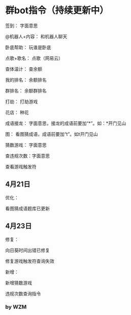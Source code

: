 # 群bot指令（持续更新中）

签到：        字面意思

@机器人+内容： 和机器人聊天

卧底帮助：     玩谁是卧底

点歌+歌名：    点歌（网易云）

查体温计：     查余额

我的排名：     余额排名

群排名：       余额群排名

打劫：         打劫游戏

花店：         种花

成语接龙：      字面意思，接龙的成语前要加“*”。如：*开门见山

图：           看图猜成语，成语前要加“t”。如t开门见山

猜数游戏：     字面意思

查违规次数：字面意思

查看游戏触发符


## 4月21日

优化：

看图猜成语题库已更新


## 4月23日

修复：

向日葵时间出错已修复

修复游戏触发符查询失效

新增：

新增猜数游戏

违规次数查询指令


### by WZM
